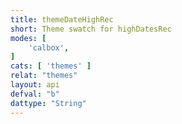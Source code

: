 ```yaml
---
title: themeDateHighRec
short: Theme swatch for highDatesRec
modes: [
	'calbox',
]
cats: [ 'themes' ]
relat: "themes"
layout: api
defval: "b"
dattype: "String"
---
```



